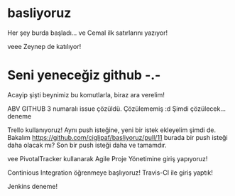 ﻿# basliyoruz
Her şey burda başladı...
ve Cemal ilk satırlarını yazıyor!

veee Zeynep de katılıyor!

# Seni yeneceğiz github -.- #

Acayip şişti beynimiz bu komutlarla, biraz ara verelim!


ABV GITHUB
3 numaralı issue çözüldü.
Çözülememiş :d Şimdi çözülecek...
deneme

Trello kullanıyoruz!
Aynı push isteğine, yeni bir istek ekleyelim şimdi de.
Bakalım https://github.com/ciglipaf/basliyoruz/pull/11
burada bir push isteği daha olacak mı?
Son bir push isteği daha ve tamamdır.

vee PivotalTracker kullanarak Agile Proje Yönetimine giriş yapıyoruz!

Continious Integration öğrenmeye başlıyoruz! Travis-CI ile giriş yaptık!

Jenkins deneme!
